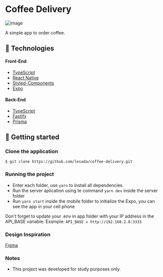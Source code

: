 # Coffee Delivery

![image](https://github.com/lesada/coffee-delivery/assets/68572174/be2b6c14-638d-4eba-be55-7225564470dd)

A simple app to order coffee.

## 🧪 Technologies

#### Front-End

- [TypeScript](https://www.typescriptlang.org/)
- [React Native](https://reactnative.dev/)
- [Styled-Components](https://styled-components.com/)
- [Expo](https://expo.dev/)

#### Back-End

- [TypeScript](https://www.typescriptlang.org/)
- [Fastify](https://fastify.dev/)
- [Prisma](https://www.prisma.io/)

## 🚀 Getting started

### Clone the application

`$ git clone https://github.com/lesada/coffee-delivery.git`

### Running the project

- Enter each folder, use `yarn` to install all dependencies.
- Run the server aplication using te command `yarn dev` inside the server folder
- Run `yarn start` inside the mobile folder to initialize the Expo, you can see the app in your cell phone

Don't forget to update your .env in app folder with your IP address in the API_BASE variable. Example:
`API_BASE = http://192.168.2.8:3333`

### Design Inspiration

[Figma](<https://www.figma.com/file/hStalNBQ6C01YhAuAjJtTr/Coffee-Delivery-%E2%80%A2-Desafio-React-Native-(Community)?node-id=2%3A12&mode=dev>)

### Notes

- This project was developed for study purposes only.
